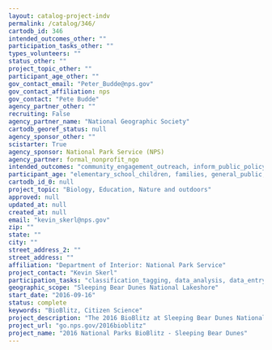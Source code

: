 ```yaml
---
layout: catalog-project-indv
permalink: /catalog/346/
cartodb_id: 346
intended_outcomes_other: ""
participation_tasks_other: ""
types_volunteers: ""
status_other: ""
project_topic_other: ""
participant_age_other: ""
gov_contact_email: "Peter_Budde@nps.gov"
gov_contact_affiliation: nps
gov_contact: "Pete Budde"
agency_partner_other: ""
recruiting: False
agency_partner_name: "National Geographic Society"
cartodb_georef_status: null
agency_sponsor_other: ""
scistarter: True
agency_sponsor: National Park Service (NPS)
agency_partner: formal_nonprofit_ngo
intended_outcomes: "community_engagement_outreach, inform_public_policy, io_education, operational_integration_use, research_advancement"
participant_age: "elementary_school_children, families, general_public, middle_school_children, targeted_group, teens"
cartodb_id_0: null
project_topic: "Biology, Education, Nature and outdoors"
approved: null
updated_at: null
created_at: null
email: "kevin_skerl@nps.gov"
zip: ""
state: ""
city: ""
street_address_2: ""
street_address: ""
affiliation: "Department of Interior: National Park Service"
project_contact: "Kevin Skerl"
participation_tasks: "classification_tagging, data_analysis, data_entry, finding_entities, identification, learning, observation, site_selection_description, specimen_sample_collection"
geographic_scope: "Sleeping Bear Dunes National Lakeshore"
start_date: "2016-09-16"
status: complete
keywords: "BioBlitz, Citizen Science"
project_description: "The 2016 BioBlitz at Sleeping Bear Dunes National Lakeshore will explore all taxonomic groups with particular interest in amphibians, reptiles, and mollusks. Partners include: Cerulean Center."
project_url: "go.nps.gov/2016bioblitz"
project_name: "2016 National Parks BioBlitz - Sleeping Bear Dunes"
---
```

